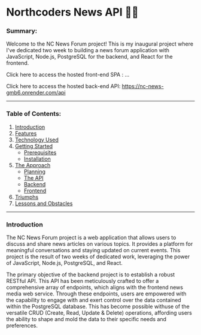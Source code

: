 # Northcoders News API 👨‍💻

### Summary:

Welcome to the NC News Forum project! This is my inaugural project where I've dedicated two week to building a news forum application with JavaScript, Node.js, PostgreSQL for the backend, and React for the frontend.

Click here to access the hosted front-end SPA : ...

Click here to access the hosted back-end API: https://nc-news-gmb6.onrender.com/api

---
### Table of Contents:
1. [Introduction](#Introduction)
2. [Features](#)
3. [Technology Used](#)
4. [Getting Started](#)
   - [Prerequisites](#)
   - [Installation](#)
5. [The Approach](#)
   - [Planning](#)
   - [The API](#)
   - [Backend](#)
   - [Frontend](#)
6. [Triumphs](#)
7. [Lessons and Obstacles](#)
   
---
### Introduction

The NC News Forum project is a web application that allows users to discuss and share news articles on various topics. It provides a platform for meaningful conversations and staying updated on current events. This project is the result of two weeks of dedicated work, leveraging the power of JavaScript, Node.js, PostgreSQL, and React.

The primary objective of the backend project is to establish a robust RESTful API. This API has been meticulously crafted to offer a comprehensive array of endpoints, which aligns with the frontend news media web service. Through these endpoints, users are empowered with the capability to engage with and exert control over the data contained within the PostgreSQL database. This has become possible withuse of the versatile CRUD (Create, Read, Update & Delete) operations, affording users the ability to shape and mold the data to their specific needs and preferences.
